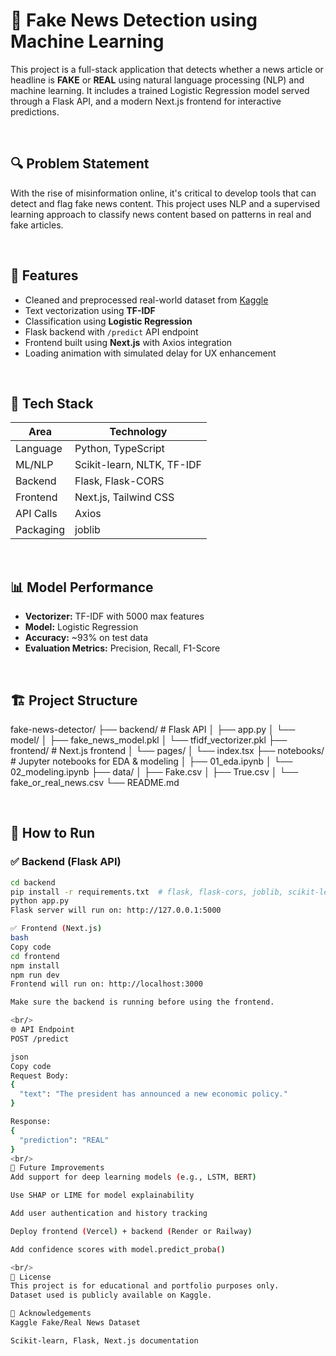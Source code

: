 # 📰 Fake News Detection using Machine Learning

This project is a full-stack application that detects whether a news article or headline is **FAKE** or **REAL** using natural language processing (NLP) and machine learning. It includes a trained Logistic Regression model served through a Flask API, and a modern Next.js frontend for interactive predictions.

<br/>

## 🔍 Problem Statement

With the rise of misinformation online, it's critical to develop tools that can detect and flag fake news content. This project uses NLP and a supervised learning approach to classify news content based on patterns in real and fake articles.

<br/>

## 🚀 Features

- Cleaned and preprocessed real-world dataset from [Kaggle](https://www.kaggle.com/datasets/clmentbisaillon/fake-and-real-news-dataset)
- Text vectorization using **TF-IDF**
- Classification using **Logistic Regression**
- Flask backend with `/predict` API endpoint
- Frontend built using **Next.js** with Axios integration
- Loading animation with simulated delay for UX enhancement

<br/>

## 🧠 Tech Stack

| Area      | Technology                 |
| --------- | -------------------------- |
| Language  | Python, TypeScript         |
| ML/NLP    | Scikit-learn, NLTK, TF-IDF |
| Backend   | Flask, Flask-CORS          |
| Frontend  | Next.js, Tailwind CSS      |
| API Calls | Axios                      |
| Packaging | joblib                     |

<br/>

## 📊 Model Performance

- **Vectorizer:** TF-IDF with 5000 max features
- **Model:** Logistic Regression
- **Accuracy:** ~93% on test data
- **Evaluation Metrics:** Precision, Recall, F1-Score

<br/>

## 🏗️ Project Structure

fake-news-detector/
├── backend/ # Flask API
│ ├── app.py
│ └── model/
│ ├── fake_news_model.pkl
│ └── tfidf_vectorizer.pkl
├── frontend/ # Next.js frontend
│ └── pages/
│ └── index.tsx
├── notebooks/ # Jupyter notebooks for EDA & modeling
│ ├── 01_eda.ipynb
│ └── 02_modeling.ipynb
├── data/
│ ├── Fake.csv
│ ├── True.csv
│ └── fake_or_real_news.csv
└── README.md

<br/>

## 🧪 How to Run

### ✅ Backend (Flask API)

```bash
cd backend
pip install -r requirements.txt  # flask, flask-cors, joblib, scikit-learn, nltk
python app.py
Flask server will run on: http://127.0.0.1:5000

✅ Frontend (Next.js)
bash
Copy code
cd frontend
npm install
npm run dev
Frontend will run on: http://localhost:3000

Make sure the backend is running before using the frontend.

<br/>
🌐 API Endpoint
POST /predict

json
Copy code
Request Body:
{
  "text": "The president has announced a new economic policy."
}

Response:
{
  "prediction": "REAL"
}
<br/>
🧠 Future Improvements
Add support for deep learning models (e.g., LSTM, BERT)

Use SHAP or LIME for model explainability

Add user authentication and history tracking

Deploy frontend (Vercel) + backend (Render or Railway)

Add confidence scores with model.predict_proba()

<br/>
📄 License
This project is for educational and portfolio purposes only.
Dataset used is publicly available on Kaggle.

🙌 Acknowledgements
Kaggle Fake/Real News Dataset

Scikit-learn, Flask, Next.js documentation

```
